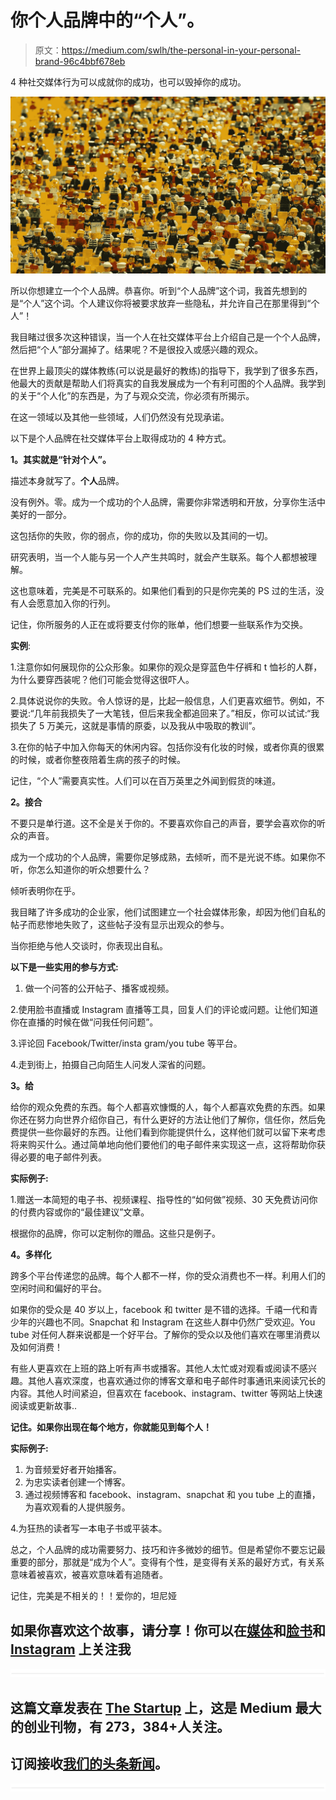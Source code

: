 # 你个人品牌中的“个人”。

> 原文：<https://medium.com/swlh/the-personal-in-your-personal-brand-96c4bbf678eb>

4 种社交媒体行为可以成就你的成功，也可以毁掉你的成功。

![](img/e43234361f5407638209725d7a40f00b.png)

所以你想建立一个个人品牌。恭喜你。听到“个人品牌”这个词，我首先想到的是“个人”这个词。个人建议你将被要求放弃一些隐私，并允许自己在那里得到“个人”！

我目睹过很多次这种错误，当一个人在社交媒体平台上介绍自己是一个个人品牌，然后把“个人”部分漏掉了。结果呢？不是很投入或感兴趣的观众。

在世界上最顶尖的媒体教练(可以说是最好的教练)的指导下，我学到了很多东西，他最大的贡献是帮助人们将真实的自我发展成为一个有利可图的个人品牌。我学到的关于“个人化”的东西是，为了与观众交流，你必须有所揭示。

在这一领域以及其他一些领域，人们仍然没有兑现承诺。

以下是个人品牌在社交媒体平台上取得成功的 4 种方式。

**1。其实就是“针对个人”。**

描述本身就写了。**个人**品牌。

没有例外。零。成为一个成功的个人品牌，需要你非常透明和开放，分享你生活中美好的一部分。

这包括你的失败，你的弱点，你的成功，你的失败以及其间的一切。

研究表明，当一个人能与另一个人产生共鸣时，就会产生联系。每个人都想被理解。

这也意味着，完美是不可联系的。如果他们看到的只是你完美的 PS 过的生活，没有人会愿意加入你的行列。

记住，你所服务的人正在或将要支付你的账单，他们想要一些联系作为交换。

**实例**:

1.注意你如何展现你的公众形象。如果你的观众是穿蓝色牛仔裤和 t 恤衫的人群，为什么要穿西装呢？他们可能会觉得这很吓人。

2.具体说说你的失败。令人惊讶的是，比起一般信息，人们更喜欢细节。例如，不要说:“几年前我损失了一大笔钱，但后来我全都追回来了。”相反，你可以试试:“我损失了 5 万美元，这就是事情的原委，以及我从中吸取的教训”。

3.在你的帖子中加入你每天的休闲内容。包括你没有化妆的时候，或者你真的很累的时候，或者你整夜陪着生病的孩子的时候。

记住，“个人”需要真实性。人们可以在百万英里之外闻到假货的味道。

**2。接合**

不要只是单行道。这不全是关于你的。不要喜欢你自己的声音，要学会喜欢你的听众的声音。

成为一个成功的个人品牌，需要你足够成熟，去倾听，而不是光说不练。如果你不听，你怎么知道你的听众想要什么？

倾听表明你在乎。

我目睹了许多成功的企业家，他们试图建立一个社会媒体形象，却因为他们自私的帖子而悲惨地失败了，这些帖子没有显示出观众的参与。

当你拒绝与他人交谈时，你表现出自私。

**以下是一些实用的参与方式:**

1.  做一个问答的公开帖子、播客或视频。

2.使用脸书直播或 Instagram 直播等工具，回复人们的评论或问题。让他们知道你在直播的时候在做“问我任何问题”。

3.评论回 Facebook/Twitter/insta gram/you tube 等平台。

4.走到街上，拍摄自己向陌生人问发人深省的问题。

**3。给**

给你的观众免费的东西。每个人都喜欢慷慨的人，每个人都喜欢免费的东西。如果你还在努力向世界介绍你自己，有什么更好的方法让他们了解你，信任你，然后免费提供一些你最好的东西。让他们看到你能提供什么，这样他们就可以留下来考虑将来购买什么。通过简单地向他们要他们的电子邮件来实现这一点，这将帮助你获得必要的电子邮件列表。

**实际例子:**

1.赠送一本简短的电子书、视频课程、指导性的“如何做”视频、30 天免费访问你的付费内容或你的“最佳建议”文章。

根据你的品牌，你可以定制你的赠品。这些只是例子。

**4。多样化**

跨多个平台传递您的品牌。每个人都不一样，你的受众消费也不一样。利用人们的空闲时间和偏好的平台。

如果你的受众是 40 岁以上，facebook 和 twitter 是不错的选择。千禧一代和青少年的兴趣也不同。Snapchat 和 Instagram 在这些人群中仍然广受欢迎。You tube 对任何人群来说都是一个好平台。了解你的受众以及他们喜欢在哪里消费以及如何消费！

有些人更喜欢在上班的路上听有声书或播客。其他人太忙或对观看或阅读不感兴趣。其他人喜欢深度，也喜欢通过你的博客文章和电子邮件时事通讯来阅读冗长的内容。其他人时间紧迫，但喜欢在 facebook、instagram、twitter 等网站上快速阅读或更新故事..

**记住。如果你出现在每个地方，你就能见到每个人！**

**实际例子:**

1.  为音频爱好者开始播客。
2.  为忠实读者创建一个博客。
3.  通过视频博客和 facebook、instagram、snapchat 和 you tube 上的直播，为喜欢观看的人提供服务。

4.为狂热的读者写一本电子书或平装本。

总之，个人品牌的成功需要努力、技巧和许多微妙的细节。但是希望你不要忘记最重要的部分，那就是“成为个人”。变得有个性，是变得有关系的最好方式，有关系意味着被喜欢，被喜欢意味着有追随者。

记住，完美是不相关的！！爱你的，坦尼娅

## 如果你喜欢这个故事，请分享！你可以在[媒体](/@TanyaHQ)和[脸书](https://www.facebook.com/TanyaHeadquarters/)和 [Instagram](http://www.instagram.com/tanya.hq/) 上关注我

![](img/731acf26f5d44fdc58d99a6388fe935d.png)

## 这篇文章发表在 [The Startup](https://medium.com/swlh) 上，这是 Medium 最大的创业刊物，有 273，384+人关注。

## 订阅接收[我们的头条新闻](http://growthsupply.com/the-startup-newsletter/)。

![](img/731acf26f5d44fdc58d99a6388fe935d.png)